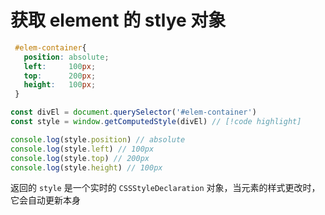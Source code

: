 # 获取 element 的 stlye 对象

```css
 #elem-container{
   position: absolute;
   left:     100px;
   top:      200px;
   height:   100px;
 }
```

```js
const divEl = document.querySelector('#elem-container')
const style = window.getComputedStyle(divEl) // [!code highlight]

console.log(style.position) // absolute
console.log(style.left) // 100px
console.log(style.top) // 200px
console.log(style.height) // 100px
```

返回的 `style` 是一个实时的 `CSSStyleDeclaration` 对象，当元素的样式更改时，它会自动更新本身